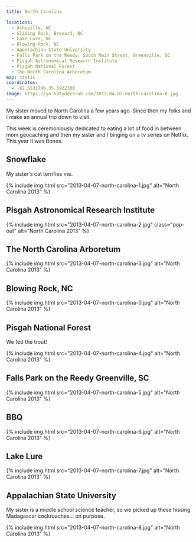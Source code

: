 ```yaml
---
title: North Carolina

locations:
  - Asheville, NC
  - Sliding Rock, Brevard, NC
  - Lake Lure, NC
  - Blowing Rock, NC
  - Appalachian State University
  - Falls Park on the Reedy, South Main Street, Greenville, SC
  - Pisgah Astronomical Research Institute
  - Pisgah National Forest
  - The North Carolina Arboretum
map: static
coordinates:
  - -82.5531746,35.5922388
image: https://yo.katydecorah.com/2013-04-07-north-carolina-0.jpg
---
```


My sister moved to North Carolina a few years ago. Since then my folks and I make an annual trip down to visit.

This week is ceremoniously dedicated to eating a lot of food in between mom geocaching and then my sister and I binging on a tv series on Netflix. This year it was Bones.

## Snowflake

My sister's cat terrifies me.

<div class="photos">

{% include img.html src="2013-04-07-north-carolina-1.jpg" alt="North Carolina 2013" %}

</div>

## Pisgah Astronomical Research Institute

<div class="photos">

{% include img.html src="2013-04-07-north-carolina-2.jpg" class="pop-out" alt="North Carolina 2013" %}

</div>

## The North Carolina Arboretum

<div class="photos">

{% include img.html src="2013-04-07-north-carolina-3.jpg" alt="North Carolina 2013" %}

</div>

## Blowing Rock, NC

<div class="photos">

{% include img.html src="2013-04-07-north-carolina-0.jpg" alt="North Carolina 2013" %}

</div>

## Pisgah National Forest

We fed the trout!

<div class="photos">

{% include img.html src="2013-04-07-north-carolina-4.jpg" alt="North Carolina 2013" %}

</div>

## Falls Park on the Reedy Greenville, SC

<div class="photos">

{% include img.html src="2013-04-07-north-carolina-5.jpg" alt="North Carolina 2013" %}

</div>

## BBQ

<div class="photos">

{% include img.html src="2013-04-07-north-carolina-6.jpg"  alt="North Carolina 2013" %}

</div>

## Lake Lure

<div class="photos">

{% include img.html src="2013-04-07-north-carolina-7.jpg"  alt="North Carolina 2013" %}

</div>

## Appalachian State University

My sister is a middle school science teacher, so we picked up these hissing Madagascar cockroaches&hellip; on purpose.

<div class="photos">

{% include img.html src="2013-04-07-north-carolina-8.jpg" alt="North Carolina 2013" %}

</div>
